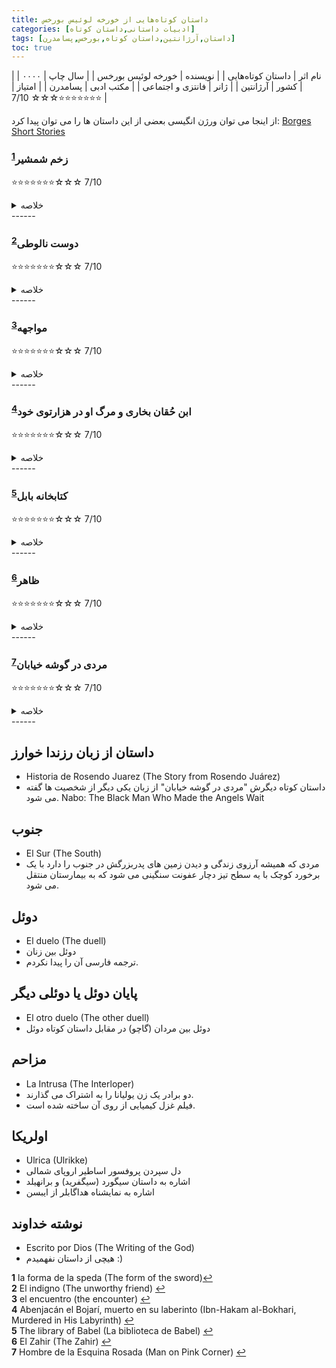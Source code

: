 ```yaml
---
title: داستان کوتاه‌هایی از خورخه لوئیس بورخس
categories: [ادبیات داستانی,داستان کوتاه]
tags: [داستان,آرژانتین,داستان کوتاه,بورخس,پسامدرن]
toc: true
---
```


| نام اثر | داستان کوتاه‌هایی |
| نویسنده | خورخه لوئیس بورخس |
| سال چاپ | ۰۰۰۰ |
| کشور | آرژانتین |
| ژانر | فانتزی و اجتماعی |
| مکتب ادبی | پسامدرن |
| امتیاز | ⭐⭐⭐⭐⭐⭐⭐☆☆☆ 7/10 |



از اینجا می توان ورژن انگیسی بعضی از این داستان ها را می توان پیدا کرد:
[Borges Short Stories](https://posthegemony.wordpress.com/wp-content/uploads/2013/02/borges_collected-fictions.pdf)



### زخم شمشیر<sup id="a1">[1](#f1)</sup>
⭐⭐⭐⭐⭐⭐⭐☆☆☆ 7/10
<details>
  <summary>خلاصه</summary>
-  عمل يک انسان چنان است که گويي همه انسان‌ها مرتکب آن شده‌اند.
- شوپنهاور حق داشت که گفت: من ديگرانم، هر انساني همه انسان‌هاست. به يک تعبير شکسپير همان وين‌سنت مون قابل تحقير است.
</details>
------

### دوست نالوطی<sup id="a2">[2](#f2)</sup>
⭐⭐⭐⭐⭐⭐⭐☆☆☆ 7/10
<details>
  <summary>خلاصه</summary>

</details>
------


### مواجهه<sup id="a3">[3](#f3)</sup>
⭐⭐⭐⭐⭐⭐⭐☆☆☆ 7/10
<details>
  <summary>خلاصه</summary>
Maneco Uriarte (مانکو اوریارته) and Duncan (دونکان)
</details>
------

### ابن حُقان بخاری و مرگ او در هزارتوی خود<sup id="a4">[4](#f4)</sup>
⭐⭐⭐⭐⭐⭐⭐☆☆☆ 7/10
<details>
  <summary>خلاصه</summary>
[داستان و توضیحات از زبان اورهان پاموک](https://www.newyorker.com/podcast/fiction/orhan-pamuk-reads-jorge-luis-borges)
</details>
------

### کتابخانه بابل<sup id="a5">[5](#f5)</sup>
⭐⭐⭐⭐⭐⭐⭐☆☆☆ 7/10
<details>
  <summary>خلاصه</summary>
</details>
------

### ظاهر<sup id="a6">[6](#f6)</sup>
⭐⭐⭐⭐⭐⭐⭐☆☆☆ 7/10
<details>
  <summary>خلاصه</summary>

ظاهر شخص یا شیئی است که قدرت ایجاد وسواس را در هر کس که آن را می بیند دارد، به طوری که فرد مبتلا کمتر و کمتر واقعیت و بیشتر و بیشتر ظاهر را ابتدا فقط در خواب و سپس در همه حال درک می کند.

در داستان، یک نسخه تخیلی از بورخس پس از پرداخت یک نوشیدنی به شکل سکه 20 سنت، ظاهر را در پول خود دریافت می کند. سپس بورخس درباره رشته فکری متمرکز بر سکه‌های معروف در طول تاریخ و افسانه‌ها به خواننده می‌گوید، و این واقعیت که یک سکه نماد اراده آزاد ما است، زیرا می‌توان آن را به هر چیزی تبدیل کرد. این افکار تب دار او را برای مدتی بیدار نگه می دارد. روز بعد، بورخس تصمیم می گیرد سکه را گم کند. او به محله‌ای دور در بوئنوس آیرس می‌رود، در حالی که با دقت از نگاه کردن به نام‌ها و اعداد خیابان‌ها اجتناب می‌کند و با پرداخت هزینه نوشیدنی دیگر در یک بار ناشناس، از شر ظاهر خلاص می‌شود.

نویسنده نمی تواند سکه را فراموش کند که به تدریج در آن وسواس بیشتری پیدا می کند. او سعی می‌کند به دنبال درمان باشد و پس از کمی تحقیق، کتابی را پیدا می‌کند که تاریخچه ظاهر را توضیح می‌دهد و قبلاً به صورت ببر، اسطرلاب، کف چاه و رگ ستون مرمری در آلجاما (کنیسه یا مسجد معینی در کوردوبا، اسپانیا) ظاهر شده است. طبق این افسانه، همه چیز روی زمین میل به ظاهر بودن را دارد، اما «خداوند متعال اجازه نمی دهد که در آن واحد بیش از یک چیز باشد، زیرا یک نفر به تنهایی می تواند بسیاری را اغوا کند».

بورخس به ما می گوید که به زودی قادر به درک واقعیت بیرونی نخواهد بود و باید لباس پوشیده و تغذیه شود. اما بعد فکر می کند که این سرنوشت او را نگران نمی کند، زیرا او از آن غافل خواهد بود. در فلسفه ایده آلیستی، «زندگی کردن و رویاپردازی مترادف هستند» و او به سادگی «از رویایی بسیار پیچیده به رویایی بسیار ساده» می گذرد. او در آمیخته ای از ناامیدی و استعفا با خود می اندیشد:

 دیگران در خواب خواهند دید که من دیوانه هستم و من ظاهر ظاهر را در خواب خواهم دید. وقتی همه مردم روی زمین شب و روز به ظاهر فکر می کنند، کدام یک رویا و کدام یک واقعیت است، زمین یا ظاهر؟

</details>
------

### مردی در گوشه خیابان<sup id="a7">[7](#f7)</sup>
⭐⭐⭐⭐⭐⭐⭐☆☆☆ 7/10
<details>
  <summary>خلاصه</summary>

</details>
------

## داستان از زبان رزندا خوارز 
- Historia de Rosendo Juarez (The Story from Rosendo Juárez)
- داستان کوتاه دیگرش "مردی در گوشه خیابان" از زبان یکی دیگر از شخصیت ها گفته می شود.
Nabo: The Black Man
Who Made the Angels Wait

## جنوب
- El Sur (The South)
- مردی که همیشه آرزوی زندگی و دیدن زمین های پدربزرگش در جنوب را دارد با یک برخورد کوچک با یه سطح تیز دچار عفونت سنگینی می شود که به بیمارستان منتقل می شود. 

## دوئل
- El duelo (The duell)
- دوئل بین زنان
- ترجمه فارسی آن را پیدا نکردم.

## پایان دوئل یا دوئلی دیگر
- El otro duelo (The other duell)
- دوئل بین مردان (گاچو) در مقابل داستان کوتاه دوئل

## مزاحم
- La Intrusa (The Interloper)
- دو برادر یک زن یولیانا را به اشتراک می گذارند.
- فیلم غزل کیمیایی از روی آن ساخته شده است.

## اولریکا 
- Ulrica (Ulrikke)
- دل سپردن پروفسور اساطیر اروپای شمالی
- اشاره به داستان سیگورد (سیگفرید) و برانهیلد
- اشاره به نمایشناه هداگابلر از ایبسن

## نوشته خداوند
- Escrito por Dios (The Writing of the God)
- هیچی از داستان نفهمیدم :)



<b id="f1">1</b> <span class="footnote">la forma de la speda (The form of the sword)</span>[↩](#a1)
<br><b id="f2">2</b> <span class="footnote">El indigno (The unworthy friend)</span> [↩](#a2)
<br><b id="f3">3</b> <span class="footnote">el encuentro (the encounter)</span> [↩](#a3)
<br><b id="f4">4</b> <span class="footnote">Abenjacán el Bojarí, muerto en su laberinto (Ibn-Hakam al-Bokhari, Murdered in His Labyrinth)</span> [↩](#a4)
<br><b id="f5">5</b> <span class="footnote">The library of Babel (La biblioteca de Babel)</span> [↩](#a5)
<br><b id="f6">6</b> <span class="footnote">El Zahir (The Zahir)</span> [↩](#a6)
<br><b id="f7">7</b> <span class="footnote">Hombre de la Esquina Rosada (Man on Pink Corner)</span> [↩](#a7)

